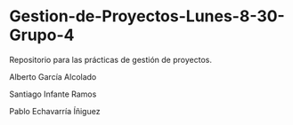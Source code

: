 # Gestion-de-Proyectos-Lunes-8-30-Grupo-4
Repositorio para las prácticas de gestión de proyectos.

Alberto García Alcolado

Santiago Infante Ramos

Pablo Echavarría Íñiguez


